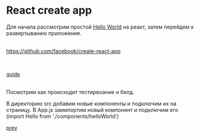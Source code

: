 <h1>React create app</h1>

<div>
Для начала рассмотрим простой <a href="./../../../React/01/app.html">Hello World</a> на реакт, затем перейдем к развертыванию приложения.
</div>

<br/>

<div>

<a href="https://github.com/facebook/create-react-app">https://github.com/facebook/create-react-app</a>

<br/>

<a href="https://github.com/facebook/create-react-app#user-content-user-guide">guide</a>

<br/>

<div>
Посмотрим как происходит тестирвоание и билд.

<br/>

В директорию src добавим новые компоненты и подключим их на страницу.
В App.js заимпортим новый компонент и подключим его (import Hello from './components/helloWorld')
</div>

</div>

<a href="06.md">prev</a>